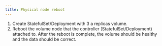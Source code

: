 ```yaml
---
title: Physical node reboot
---
```

1. Create StatefulSet/Deployment with 3 a replicas volume.
2. Reboot the volume node that the controller (StatefulSet/Deployment) attached to. After the reboot is complete, the volume should be healthy and the data should be correct.
